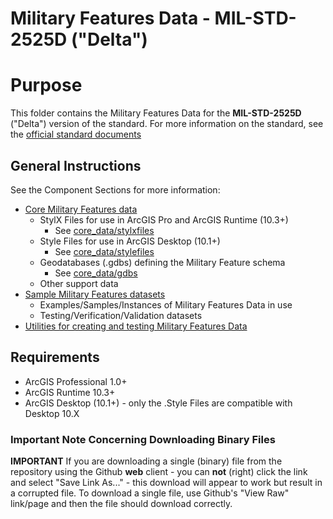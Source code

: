Military Features Data - MIL-STD-2525D ("Delta")
==========================

# Purpose 

This folder contains the Military Features Data for the **MIL-STD-2525D** ("Delta") version of the standard.  For more information on the standard, see the [official standard documents](http://www.assistdocs.com/search/document_details.cfm?ident_number=114934)

## General Instructions 

See the Component Sections for more information:

* [Core Military Features data](./core_data)
    * StylX Files for use in ArcGIS Pro and ArcGIS Runtime (10.3+) 
        * See [core_data/stylxfiles](./core_data/stylxfiles)
    * Style Files for use in ArcGIS Desktop (10.1+)
        * See [core_data/stylefiles](./core_data/stylefiles)
    * Geodatabases (.gdbs) defining the Military Feature schema 
        * See [core_data/gdbs](./core_data/gdbs)
    * Other support data
* [Sample Military Features datasets](./sample_data)
    * Examples/Samples/Instances of Military Features Data in use
	* Testing/Verification/Validation datasets 
* [Utilities for creating and testing Military Features Data](./utilities)

## Requirements

* ArcGIS Professional 1.0+
* ArcGIS Runtime 10.3+
* ArcGIS Desktop (10.1+) - only the .Style Files are compatible with Desktop 10.X

### Important Note Concerning Downloading Binary Files

**IMPORTANT** If you are downloading a single (binary) file from the repository using the Github **web** client - you can **not** (right) click the link and select "Save Link As..." - this download will appear to work but result in a corrupted file. To download a single file, use Github's "View Raw" link/page and then the file should download correctly.
